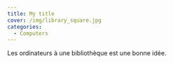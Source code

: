 ```yaml
---
title: My title
cover: /img/library_square.jpg
categories:
  - Computers
---
```


Les ordinateurs à une bibliothèque est une bonne idée.